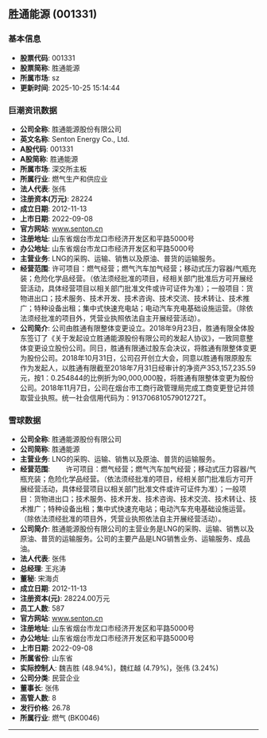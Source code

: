 ## 胜通能源 (001331)

### 基本信息

- **股票代码**: 001331
- **股票简称**: 胜通能源
- **所属市场**: sz
- **更新时间**: 2025-10-25 15:14:44

### 巨潮资讯数据

- **公司全称**: 胜通能源股份有限公司
- **英文名称**: Senton Energy Co., Ltd.
- **A股代码**: 001331
- **A股简称**: 胜通能源
- **所属市场**: 深交所主板
- **所属行业**: 燃气生产和供应业
- **法人代表**: 张伟
- **注册资本(万元)**: 28224
- **成立日期**: 2012-11-13
- **上市日期**: 2022-09-08
- **官方网站**: www.senton.cn
- **注册地址**: 山东省烟台市龙口市经济开发区和平路5000号
- **办公地址**: 山东省烟台市龙口市经济开发区和平路5000号
- **主营业务**: LNG的采购、运输、销售以及原油、普货的运输服务。
- **经营范围**: 许可项目：燃气经营；燃气汽车加气经营；移动式压力容器/气瓶充装；危险化学品经营。（依法须经批准的项目，经相关部门批准后方可开展经营活动，具体经营项目以相关部门批准文件或许可证件为准）；一般项目：货物进出口；技术服务、技术开发、技术咨询、技术交流、技术转让、技术推广；特种设备出租；集中式快速充电站；电动汽车充电基础设施运营。（除依法须经批准的项目外，凭营业执照依法自主开展经营活动）。
- **公司简介**: 公司由胜通有限整体变更设立。2018年9月23日，胜通有限全体股东签订了《关于发起设立胜通能源股份有限公司的发起人协议》，一致同意整体变更设立股份公司。同日，胜通有限通过股东会决议，将胜通有限整体变更为股份公司。2018年10月31日，公司召开创立大会，同意以胜通有限原股东作为发起人，以胜通有限截至2018年7月31日经审计的净资产353,157,235.59元，按1：0.254844的比例折为90,000,000股，将胜通有限整体变更为股份公司。2018年11月7日，公司在烟台市工商行政管理局完成工商变更登记并领取营业执照。统一社会信用代码为：91370681057901272T。

### 雪球数据

- **公司全称**: 胜通能源股份有限公司
- **公司简称**: 胜通能源
- **主营业务**: LNG的采购、运输、销售以及原油、普货的运输服务。
- **经营范围**: 　　许可项目：燃气经营；燃气汽车加气经营；移动式压力容器/气瓶充装；危险化学品经营。（依法须经批准的项目，经相关部门批准后方可开展经营活动，具体经营项目以相关部门批准文件或许可证件为准）；一般项目：货物进出口；技术服务、技术开发、技术咨询、技术交流、技术转让、技术推广；特种设备出租；集中式快速充电站；电动汽车充电基础设施运营。（除依法须经批准的项目外，凭营业执照依法自主开展经营活动）。
- **公司简介**: 胜通能源股份有限公司的主营业务是LNG的采购、运输、销售以及原油、普货的运输服务。公司的主要产品是LNG销售业务、运输服务、成品油。
- **法人代表**: 张伟
- **总经理**: 王兆涛
- **董秘**: 宋海贞
- **成立日期**: 2012-11-13
- **注册资本(元)**: 28224.00万元
- **员工人数**: 587
- **官方网站**: www.senton.cn
- **注册地址**: 山东省烟台市龙口市经济开发区和平路5000号
- **办公地址**: 山东省烟台市龙口市经济开发区和平路5000号
- **上市日期**: 2022-09-08
- **所属省份**: 山东省
- **实际控制人**: 魏吉胜 (48.94%)，魏红越 (4.79%)，张伟 (3.24%)
- **公司分类**: 民营企业
- **董事长**: 张伟
- **高管人数**: 8
- **发行价格**: 26.78
- **所属行业**: 燃气 (BK0046)

---